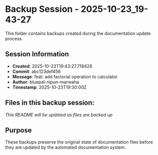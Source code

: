 # Backup Session - 2025-10-23_19-43-27

This folder contains backups created during the documentation update process.

## Session Information
- **Created**: 2025-10-23T19:43:27.718426
- **Commit**: abc123def456
- **Message**: feat: add factorial operation to calculator
- **Author**: bluepal-nipun-marwaha
- **Timestamp**: 2025-10-23T19:30:00Z

## Files in this backup session:
*This README will be updated as files are backed up*

## Purpose
These backups preserve the original state of documentation files before they are updated by the automated documentation system.
